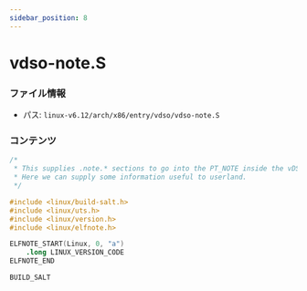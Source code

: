 ```yaml
---
sidebar_position: 8
---
```

# vdso-note.S

### ファイル情報

- パス: `linux-v6.12/arch/x86/entry/vdso/vdso-note.S`

### コンテンツ

```S
/*
 * This supplies .note.* sections to go into the PT_NOTE inside the vDSO text.
 * Here we can supply some information useful to userland.
 */

#include <linux/build-salt.h>
#include <linux/uts.h>
#include <linux/version.h>
#include <linux/elfnote.h>

ELFNOTE_START(Linux, 0, "a")
	.long LINUX_VERSION_CODE
ELFNOTE_END

BUILD_SALT

```
